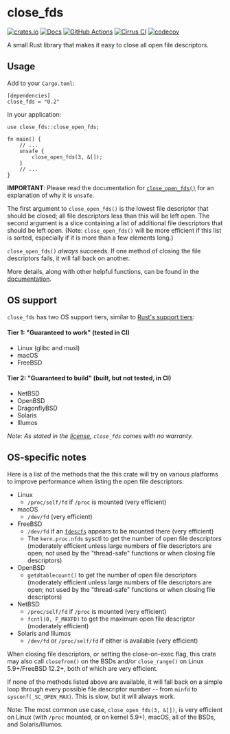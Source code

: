 # close_fds

[![crates.io](https://img.shields.io/crates/v/close_fds.svg)](https://crates.io/crates/close_fds)
[![Docs](https://docs.rs/close_fds/badge.svg)](https://docs.rs/close_fds)
[![GitHub Actions](https://github.com/cptpcrd/close_fds/workflows/CI/badge.svg?branch=master&event=push)](https://github.com/cptpcrd/close_fds/actions?query=workflow%3ACI+branch%3Amaster+event%3Apush)
[![Cirrus CI](https://api.cirrus-ci.com/github/cptpcrd/close_fds.svg?branch=master)](https://cirrus-ci.com/github/cptpcrd/close_fds)
[![codecov](https://codecov.io/gh/cptpcrd/close_fds/branch/master/graph/badge.svg)](https://codecov.io/gh/cptpcrd/close_fds)

A small Rust library that makes it easy to close all open file descriptors.

## Usage

Add to your `Cargo.toml`:

```
[dependencies]
close_fds = "0.2"
```

In your application:

```
use close_fds::close_open_fds;

fn main() {
    // ...
    unsafe {
        close_open_fds(3, &[]);
    }
    // ...
}
```

**IMPORTANT**: Please read the documentation for [`close_open_fds()`](http://docs.rs/close_fds/latest/close_fds/fn.close_open_fds.html) for an explanation of why it is `unsafe`.

The first argument to `close_open_fds()` is the lowest file descriptor that should be closed; all file descriptors less than this will be left open. The second argument is a slice containing a list of additional file descriptors that should be left open. (Note: `close_open_fds()` will be more efficient if this list is sorted, especially if it is more than a few elements long.)

`close_open_fds()` *always* succeeds. If one method of closing the file descriptors fails, it will fall back on another.

More details, along with other helpful functions, can be found in the [documentation](http://docs.rs/close_fds/latest).

## OS support

`close_fds` has two OS support tiers, similar to [Rust's support tiers](https://forge.rust-lang.org/release/platform-support.html):

#### Tier 1: "Guaranteed to work" (tested in CI)

- Linux (glibc and musl)
- macOS
- FreeBSD

#### Tier 2: "Guaranteed to build"  (built, but not tested, in CI)

- NetBSD
- OpenBSD
- DragonflyBSD
- Solaris
- Illumos

*Note: As stated in the [license](LICENSE), `close_fds` comes with no warranty.*


## OS-specific notes

Here is a list of the methods that the this crate will try on various platforms to improve performance when listing the open file descriptors:

- Linux
    - `/proc/self/fd` if `/proc` is mounted (very efficient)
- macOS
    - `/dev/fd` (very efficient)
- FreeBSD
    - `/dev/fd` if an [`fdescfs`](https://www.freebsd.org/cgi/man.cgi?query=fdescfs) appears to be mounted there (very efficient)
    - The `kern.proc.nfds` sysctl to get the number of open file descriptors (moderately efficient unless large numbers of file descriptors are open; not used by the "thread-safe" functions or when closing file descriptors)
- OpenBSD
    - `getdtablecount()` to get the number of open file descriptors (moderately efficient unless large numbers of file descriptors are open; not used by the "thread-safe" functions or when closing file descriptors)
- NetBSD
    - `/proc/self/fd` if `/proc` is mounted (very efficient)
    - `fcntl(0, F_MAXFD)` to get the maximum open file descriptor (moderately efficient)
- Solaris and Illumos
    - `/dev/fd` or `/proc/self/fd` if either is available (very efficient)

When closing file descriptors, or setting the close-on-exec flag, this crate may also call `closefrom()` on the BSDs and/or `close_range()` on Linux 5.9+/FreeBSD 12.2+, both of which are very efficient.

If none of the methods listed above are available, it will fall back on a simple loop through every possible file descriptor number -- from `minfd` to `sysconf(_SC_OPEN_MAX)`. This is slow, but it will always work.

Note: The most common use case, `close_open_fds(3, &[])`, is very efficient on Linux (with `/proc` mounted, or on kernel 5.9+), macOS, all of the BSDs, and Solaris/Illumos.

